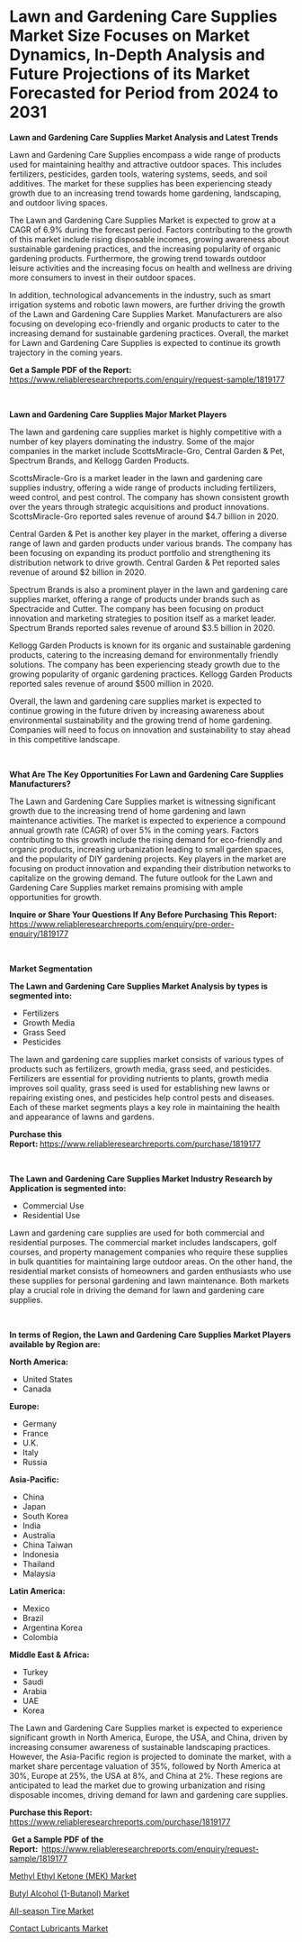 <p><h1>Lawn and Gardening Care Supplies Market Size Focuses on Market Dynamics, In-Depth Analysis and Future Projections of its Market Forecasted for Period from 2024 to 2031</h1></p><p><strong>Lawn and Gardening Care Supplies Market Analysis and Latest Trends</strong></p>
<p><p>Lawn and Gardening Care Supplies encompass a wide range of products used for maintaining healthy and attractive outdoor spaces. This includes fertilizers, pesticides, garden tools, watering systems, seeds, and soil additives. The market for these supplies has been experiencing steady growth due to an increasing trend towards home gardening, landscaping, and outdoor living spaces.</p><p>The Lawn and Gardening Care Supplies Market is expected to grow at a CAGR of 6.9% during the forecast period. Factors contributing to the growth of this market include rising disposable incomes, growing awareness about sustainable gardening practices, and the increasing popularity of organic gardening products. Furthermore, the growing trend towards outdoor leisure activities and the increasing focus on health and wellness are driving more consumers to invest in their outdoor spaces.</p><p>In addition, technological advancements in the industry, such as smart irrigation systems and robotic lawn mowers, are further driving the growth of the Lawn and Gardening Care Supplies Market. Manufacturers are also focusing on developing eco-friendly and organic products to cater to the increasing demand for sustainable gardening practices. Overall, the market for Lawn and Gardening Care Supplies is expected to continue its growth trajectory in the coming years.</p></p>
<p><strong>Get a Sample PDF of the Report:&nbsp;</strong> <a href="https://www.reliableresearchreports.com/enquiry/request-sample/1819177">https://www.reliableresearchreports.com/enquiry/request-sample/1819177</a></p>
<p>&nbsp;</p>
<p><strong>Lawn and Gardening Care Supplies Major Market Players</strong></p>
<p><p>The lawn and gardening care supplies market is highly competitive with a number of key players dominating the industry. Some of the major companies in the market include ScottsMiracle-Gro, Central Garden & Pet, Spectrum Brands, and Kellogg Garden Products.</p><p>ScottsMiracle-Gro is a market leader in the lawn and gardening care supplies industry, offering a wide range of products including fertilizers, weed control, and pest control. The company has shown consistent growth over the years through strategic acquisitions and product innovations. ScottsMiracle-Gro reported sales revenue of around $4.7 billion in 2020.</p><p>Central Garden & Pet is another key player in the market, offering a diverse range of lawn and garden products under various brands. The company has been focusing on expanding its product portfolio and strengthening its distribution network to drive growth. Central Garden & Pet reported sales revenue of around $2 billion in 2020.</p><p>Spectrum Brands is also a prominent player in the lawn and gardening care supplies market, offering a range of products under brands such as Spectracide and Cutter. The company has been focusing on product innovation and marketing strategies to position itself as a market leader. Spectrum Brands reported sales revenue of around $3.5 billion in 2020.</p><p>Kellogg Garden Products is known for its organic and sustainable gardening products, catering to the increasing demand for environmentally friendly solutions. The company has been experiencing steady growth due to the growing popularity of organic gardening practices. Kellogg Garden Products reported sales revenue of around $500 million in 2020.</p><p>Overall, the lawn and gardening care supplies market is expected to continue growing in the future driven by increasing awareness about environmental sustainability and the growing trend of home gardening. Companies will need to focus on innovation and sustainability to stay ahead in this competitive landscape.</p></p>
<p>&nbsp;</p>
<p><strong>What Are The Key Opportunities For Lawn and Gardening Care Supplies Manufacturers?</strong></p>
<p><p>The Lawn and Gardening Care Supplies market is witnessing significant growth due to the increasing trend of home gardening and lawn maintenance activities. The market is expected to experience a compound annual growth rate (CAGR) of over 5% in the coming years. Factors contributing to this growth include the rising demand for eco-friendly and organic products, increasing urbanization leading to small garden spaces, and the popularity of DIY gardening projects. Key players in the market are focusing on product innovation and expanding their distribution networks to capitalize on the growing demand. The future outlook for the Lawn and Gardening Care Supplies market remains promising with ample opportunities for growth.</p></p>
<p><strong>Inquire or Share Your Questions If Any Before Purchasing This Report:</strong> <a href="https://www.reliableresearchreports.com/enquiry/pre-order-enquiry/1819177">https://www.reliableresearchreports.com/enquiry/pre-order-enquiry/1819177</a></p>
<p>&nbsp;</p>
<p><strong>Market Segmentation</strong></p>
<p><strong>The Lawn and Gardening Care Supplies Market Analysis by types is segmented into:</strong></p>
<p><ul><li>Fertilizers</li><li>Growth Media</li><li>Grass Seed</li><li>Pesticides</li></ul></p>
<p><p>The lawn and gardening care supplies market consists of various types of products such as fertilizers, growth media, grass seed, and pesticides. Fertilizers are essential for providing nutrients to plants, growth media improves soil quality, grass seed is used for establishing new lawns or repairing existing ones, and pesticides help control pests and diseases. Each of these market segments plays a key role in maintaining the health and appearance of lawns and gardens.</p></p>
<p><strong>Purchase this Report:&nbsp;</strong><a href="https://www.reliableresearchreports.com/purchase/1819177">https://www.reliableresearchreports.com/purchase/1819177</a></p>
<p>&nbsp;</p>
<p><strong>The Lawn and Gardening Care Supplies Market Industry Research by Application is segmented into:</strong></p>
<p><ul><li>Commercial Use</li><li>Residential Use</li></ul></p>
<p><p>Lawn and gardening care supplies are used for both commercial and residential purposes. The commercial market includes landscapers, golf courses, and property management companies who require these supplies in bulk quantities for maintaining large outdoor areas. On the other hand, the residential market consists of homeowners and garden enthusiasts who use these supplies for personal gardening and lawn maintenance. Both markets play a crucial role in driving the demand for lawn and gardening care supplies.</p></p>
<p>&nbsp;</p>
<p><strong>In terms of Region, the Lawn and Gardening Care Supplies Market Players available by Region are:</strong></p>
<p>
    <p> <strong> North America: </strong>
        <ul>
            <li>United States</li>
            <li>Canada</li>
        </ul>
        </p> 
    <p> <strong> Europe: </strong>
        <ul>
            <li>Germany</li>
            <li>France</li>
            <li>U.K.</li>
            <li>Italy</li>
            <li>Russia</li>
        </ul>
        </p> 
    <p> <strong> Asia-Pacific: </strong>
        <ul>
            <li>China</li>
            <li>Japan</li>
            <li>South Korea</li>
            <li>India</li>
            <li>Australia</li>
            <li>China Taiwan</li>
            <li>Indonesia</li>
            <li>Thailand</li>
            <li>Malaysia</li>
        </ul>
        </p> 
    <p> <strong> Latin America: </strong>
        <ul>
            <li>Mexico</li>
            <li>Brazil</li>
            <li>Argentina Korea</li>
            <li>Colombia</li>
        </ul>
        </p> 
    <p> <strong> Middle East & Africa: </strong>
        <ul>
            <li>Turkey</li>
            <li>Saudi</li>
            <li>Arabia</li>
            <li>UAE</li>
            <li>Korea</li>
        </ul>
    </p>
    </p>
<p><p>The Lawn and Gardening Care Supplies market is expected to experience significant growth in North America, Europe, the USA, and China, driven by increasing consumer awareness of sustainable landscaping practices. However, the Asia-Pacific region is projected to dominate the market, with a market share percentage valuation of 35%, followed by North America at 30%, Europe at 25%, the USA at 8%, and China at 2%. These regions are anticipated to lead the market due to growing urbanization and rising disposable incomes, driving demand for lawn and gardening care supplies.</p></p>
<p><strong>Purchase this Report: </strong><a href="https://www.reliableresearchreports.com/purchase/1819177">https://www.reliableresearchreports.com/purchase/1819177</a></p>
<p>&nbsp;<strong>Get a Sample PDF of the Report:&nbsp;&nbsp;</strong><a href="https://www.reliableresearchreports.com/enquiry/request-sample/1819177">https://www.reliableresearchreports.com/enquiry/request-sample/1819177</a></p>
<p><strong></strong></p>
<p><p><a href="https://view.publitas.com/reportprime-1/global-methyl-ethyl-ketone-mek-market-size-and-market-trends-insights-and-projections-from-2024-to-2031/">Methyl Ethyl Ketone (MEK) Market</a></p><p><a href="https://view.publitas.com/reportprime-1/butyl-alcohol-1-butanol-market-size-evaluating-its-market-trends-growth-and-projections-2024-2031/">Butyl Alcohol (1-Butanol) Market</a></p><p><a href="https://view.publitas.com/reportprime-1/all-season-tire-market-research-report-forecasted-for-period-from-2024-2031-by-market-type-market-application-and-region/">All-season Tire Market</a></p><p><a href="https://unruly-ladybug-44b.notion.site/Decoding-the-Contact-Lubricants-Market-A-Deep-Dive-into-the-Latest-Market-Trends-Market-Segmentati-fc8176fa43434f1b8643dc932e75534b">Contact Lubricants Market</a></p></p>